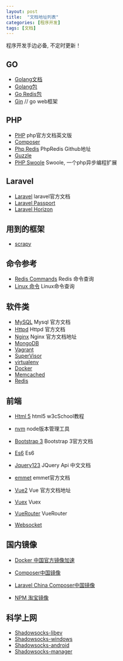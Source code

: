 ```yaml
---
layout: post
title:  "文档地址列表"
categories: [程序开发]
tags: [文档]
---
```


程序开发手边必备, 不定时更新！

## GO
- [Golang文档](https://golang.org/doc/)
- [Golang包](https://golang.org/pkg/)
- [Go Redis包](https://github.com/go-redis/redis)
- [Gin](https://github.com/gin-gonic/gin)  // go web框架

## PHP

- [PHP](http://php.net/manual/en/) php官方文档英文版
- [Composer](https://getcomposer.org/doc/)
- [Php Redis](https://github.com/phpredis/phpredis)  PhpRedis Github地址
- [Guzzle](http://guzzle-cn.readthedocs.io/zh_CN/latest/)
- [PHP Swoole](https://wiki.swoole.com/wiki/index/prid-1) Swoole, 一个php异步编程扩展

## Laravel

- [Laravel](https://laravel.com/docs) laravel官方文档
- [Laravel Passport](https://laravel.com/docs/5.6/passport)
- [Laravel Horizon](https://laravel.com/docs/5.6/horizon)

## 用到的框架

- [scrapy](https://docs.scrapy.org/en/latest/)

## 命令参考

- [Redis Commands](https://redis.io/commands/)  Redis 命令查询
- [Linux 命令](http://man.linuxde.net/) Linux命令查询

## 软件类

- [MySQL](https://dev.mysql.com/doc) Mysql 官方文档
- [Httpd](http://httpd.apache.org/docs/)  Httpd 官方文档
- [Nginx](http://nginx.org/en/docs/)  Nginx 官方文档地址
- [MongoDB](https://docs.mongodb.com/)
- [Vagrant](https://www.vagrantup.com/docs/)
- [SuperVisor](http://supervisord.org/)
- [virtualenv](https://virtualenv.pypa.io/en/stable/installation/)
- [Docker](https://docs.docker.com/)
- [Memcached](https://github.com/memcached/memcached/wiki)
- [Redis](https://redis.io/documentation)


## 前端

- [Html 5](https://www.quanzhanketang.com/html/default.html) html5 w3cSchool教程
- [nvm](https://github.com/creationix/nvm)  node版本管理工具
- [Bootstrap 3](https://v3.bootcss.com/)  Bootstrap 3官方文档
- [Es6](http://es6.ruanyifeng.com/) Es6
- [Jquery123](https://www.jquery123.com/)  JQuery Api 中文文档
- [emmet](http://docs.emmet.io/)  emmet官方文档
 
- [Vue2](https://vuejs.org/v2/guide/)  Vue 官方文档地址
- [Vuex](https://vuex.vuejs.org/zh-cn/) Vuex
- [VueRouter](https://router.vuejs.org/zh-cn/essentials/getting-started.html)  VueRouter
- [Websocket](http://javascript.ruanyifeng.com/htmlapi/websocket.html)



## 国内镜像

- [Docker 中国官方镜像加速](https://www.docker-cn.com/registry-mirror)

- [Composer中国镜像](https://www.phpcomposer.com/)
- [Laravel China Composer中国镜像](https://laravel-china.org/composer)

- [NPM 淘宝镜像](https://npm.taobao.org/)


## 科学上网

- [Shadowsocks-libev](https://github.com/shadowsocks/shadowsocks-libev)
- [Shadowsocks-windows](https://github.com/shadowsocks/shadowsocks-windows)
- [Shadowsocks-android](https://github.com/shadowsocks/shadowsocks-android)
- [Shadowsocks-manager](https://github.com/shadowsocks/shadowsocks-manager)
